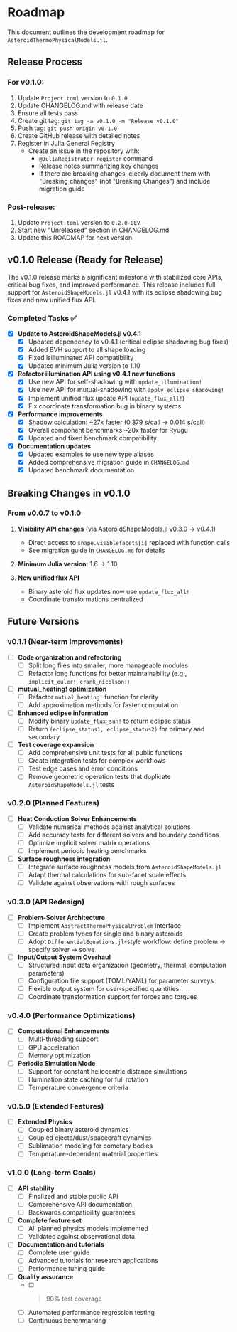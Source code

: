 # Roadmap

This document outlines the development roadmap for `AsteroidThermoPhysicalModels.jl`.

## Release Process

### For v0.1.0:

1. Update `Project.toml` version to `0.1.0`
2. Update CHANGELOG.md with release date
3. Ensure all tests pass
4. Create git tag: `git tag -a v0.1.0 -m "Release v0.1.0"`
5. Push tag: `git push origin v0.1.0`
6. Create GitHub release with detailed notes
7. Register in Julia General Registry
   - Create an issue in the repository with:
     - `@JuliaRegistrator register` command
     - Release notes summarizing key changes
     - If there are breaking changes, clearly document them with "Breaking changes" (not "Breaking Changes") and include migration guide

### Post-release:

1. Update `Project.toml` version to `0.2.0-DEV`
2. Start new "Unreleased" section in CHANGELOG.md
3. Update this ROADMAP for next version

## v0.1.0 Release (Ready for Release)

The v0.1.0 release marks a significant milestone with stabilized core APIs, critical bug fixes, and improved performance. This release includes full support for `AsteroidShapeModels.jl` v0.4.1 with its eclipse shadowing bug fixes and new unified flux API.

### Completed Tasks ✅

- [x] **Update to AsteroidShapeModels.jl v0.4.1**
  - [x] Updated dependency to v0.4.1 (critical eclipse shadowing bug fixes)
  - [x] Added BVH support to all shape loading
  - [x] Fixed isilluminated API compatibility
  - [x] Updated minimum Julia version to 1.10

- [x] **Refactor illumination API using v0.4.1 new functions**
  - [x] Use new API for self-shadowing with `update_illumination!`
  - [x] Use new API for mutual-shadowing with `apply_eclipse_shadowing!`
  - [x] Implement unified flux update API (`update_flux_all!`)
  - [x] Fix coordinate transformation bug in binary systems

- [x] **Performance improvements**
  - [x] Shadow calculation: ~27x faster (0.379 s/call → 0.014 s/call)
  - [x] Overall component benchmarks ~20x faster for Ryugu
  - [x] Updated and fixed benchmark compatibility

- [x] **Documentation updates**
  - [x] Updated examples to use new type aliases
  - [x] Added comprehensive migration guide in `CHANGELOG.md`
  - [x] Updated benchmark documentation

## Breaking Changes in v0.1.0

### From v0.0.7 to v0.1.0

1. **Visibility API changes** (via AsteroidShapeModels.jl v0.3.0 → v0.4.1)
   - Direct access to `shape.visiblefacets[i]` replaced with function calls
   - See migration guide in `CHANGELOG.md` for details

2. **Minimum Julia version**: 1.6 → 1.10

3. **New unified flux API**
   - Binary asteroid flux updates now use `update_flux_all!`
   - Coordinate transformations centralized

## Future Versions

### v0.1.1 (Near-term Improvements)

- [ ] **Code organization and refactoring**
  - [ ] Split long files into smaller, more manageable modules
  - [ ] Refactor long functions for better maintainability (e.g., `implicit_euler!`, `crank_nicolson!`)

- [ ] **mutual_heating! optimization**
  - [ ] Refactor `mutual_heating!` function for clarity
  - [ ] Add approximation methods for faster computation

- [ ] **Enhanced eclipse information**
  - [ ] Modify binary `update_flux_sun!` to return eclipse status
  - [ ] Return `(eclipse_status1, eclipse_status2)` for primary and secondary

- [ ] **Test coverage expansion**
  - [ ] Add comprehensive unit tests for all public functions
  - [ ] Create integration tests for complex workflows
  - [ ] Test edge cases and error conditions
  - [ ] Remove geometric operation tests that duplicate `AsteroidShapeModels.jl` tests

### v0.2.0 (Planned Features)

- [ ] **Heat Conduction Solver Enhancements**
  - [ ] Validate numerical methods against analytical solutions
  - [ ] Add accuracy tests for different solvers and boundary conditions
  - [ ] Optimize implicit solver matrix operations
  - [ ] Implement periodic heating benchmarks

- [ ] **Surface roughness integration**
  - [ ] Integrate surface roughness models from `AsteroidShapeModels.jl`
  - [ ] Adapt thermal calculations for sub-facet scale effects
  - [ ] Validate against observations with rough surfaces

### v0.3.0 (API Redesign)

- [ ] **Problem-Solver Architecture**
  - [ ] Implement `AbstractThermoPhysicalProblem` interface
  - [ ] Create problem types for single and binary asteroids
  - [ ] Adopt `DifferentialEquations.jl`-style workflow: define problem → specify solver → solve

- [ ] **Input/Output System Overhaul**
  - [ ] Structured input data organization (geometry, thermal, computation parameters)
  - [ ] Configuration file support (TOML/YAML) for parameter surveys
  - [ ] Flexible output system for user-specified quantities
  - [ ] Coordinate transformation support for forces and torques

### v0.4.0 (Performance Optimizations)

- [ ] **Computational Enhancements**
  - [ ] Multi-threading support
  - [ ] GPU acceleration
  - [ ] Memory optimization

- [ ] **Periodic Simulation Mode**
  - [ ] Support for constant heliocentric distance simulations
  - [ ] Illumination state caching for full rotation
  - [ ] Temperature convergence criteria

### v0.5.0 (Extended Features)

- [ ] **Extended Physics**
  - [ ] Coupled binary asteroid dynamics
  - [ ] Coupled ejecta/dust/spacecraft dynamics
  - [ ] Sublimation modeling for cometary bodies
  - [ ] Temperature-dependent material properties

### v1.0.0 (Long-term Goals)

- [ ] **API stability**
  - [ ] Finalized and stable public API
  - [ ] Comprehensive API documentation
  - [ ] Backwards compatibility guarantees

- [ ] **Complete feature set**
  - [ ] All planned physics models implemented
  - [ ] Validated against observational data

- [ ] **Documentation and tutorials**
  - [ ] Complete user guide
  - [ ] Advanced tutorials for research applications
  - [ ] Performance tuning guide

- [ ] **Quality assurance**
  - [ ] >90% test coverage
  - [ ] Automated performance regression testing
  - [ ] Continuous benchmarking
